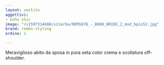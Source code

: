 ```yaml
---
layout: vestito
aggettivi:
- boho chic
image: "/v1597314680/viterbo/REM1678_-_BOHO_BRIDE_2_mod_bpio52.jpg"
brand: rembo-styling
ordine: 1

---
```

Meraviglioso abito da sposa in pura seta color crema e scollatura off- shoulder.